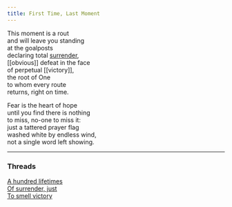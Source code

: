 ```yaml
---
title: First Time, Last Moment
---
```


This moment is a rout  
and will leave you standing  
at the goalposts  
declaring total [surrender](https://quran.com/3/19),  
[[obvious]] defeat in the face  
of perpetual [[victory]],  
the root of One  
to whom every route  
returns, right on time.  
  
Fear is the heart of hope  
until you find there is nothing  
to miss, no-one to miss it:  
just a tattered prayer flag  
washed white by endless wind,  
not a single word left showing.  
  
---

### Threads  

[A hundred lifetimes](https://thebluebook.co.za/canto-iv/how-you-love.html)  
[Of surrender, just](https://living.thebluebook.co.za/surrender/beheld.html)  
[To smell victory](https://dyeing.thebluebook.co.za/?stackedPages=%2Fheaven)  
